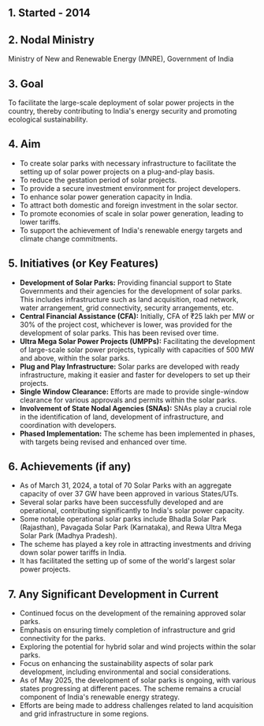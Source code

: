 

## 1. Started - 2014

## 2. Nodal Ministry
Ministry of New and Renewable Energy (MNRE), Government of India

## 3. Goal
To facilitate the large-scale deployment of solar power projects in the country, thereby contributing to India's energy security and promoting ecological sustainability.

## 4. Aim
* To create solar parks with necessary infrastructure to facilitate the setting up of solar power projects on a plug-and-play basis.
* To reduce the gestation period of solar projects.
* To provide a secure investment environment for project developers.
* To enhance solar power generation capacity in India.
* To attract both domestic and foreign investment in the solar sector.
* To promote economies of scale in solar power generation, leading to lower tariffs.
* To support the achievement of India's renewable energy targets and climate change commitments.

## 5. Initiatives (or Key Features)
* **Development of Solar Parks:** Providing financial support to State Governments and their agencies for the development of solar parks. This includes infrastructure such as land acquisition, road network, water arrangement, grid connectivity, security arrangements, etc.
* **Central Financial Assistance (CFA):** Initially, CFA of ₹25 lakh per MW or 30% of the project cost, whichever is lower, was provided for the development of solar parks. This has been revised over time.
* **Ultra Mega Solar Power Projects (UMPPs):** Facilitating the development of large-scale solar power projects, typically with capacities of 500 MW and above, within the solar parks.
* **Plug and Play Infrastructure:** Solar parks are developed with ready infrastructure, making it easier and faster for developers to set up their projects.
* **Single Window Clearance:** Efforts are made to provide single-window clearance for various approvals and permits within the solar parks.
* **Involvement of State Nodal Agencies (SNAs):** SNAs play a crucial role in the identification of land, development of infrastructure, and coordination with developers.
* **Phased Implementation:** The scheme has been implemented in phases, with targets being revised and enhanced over time.

## 6. Achievements (if any)
* As of March 31, 2024, a total of 70 Solar Parks with an aggregate capacity of over 37 GW have been approved in various States/UTs.
* Several solar parks have been successfully developed and are operational, contributing significantly to India's solar power capacity.
* Some notable operational solar parks include Bhadla Solar Park (Rajasthan), Pavagada Solar Park (Karnataka), and Rewa Ultra Mega Solar Park (Madhya Pradesh).
* The scheme has played a key role in attracting investments and driving down solar power tariffs in India.
* It has facilitated the setting up of some of the world's largest solar power projects.

## 7. Any Significant Development in Current
* Continued focus on the development of the remaining approved solar parks.
* Emphasis on ensuring timely completion of infrastructure and grid connectivity for the parks.
* Exploring the potential for hybrid solar and wind projects within the solar parks.
* Focus on enhancing the sustainability aspects of solar park development, including environmental and social considerations.
* As of May 2025, the development of solar parks is ongoing, with various states progressing at different paces. The scheme remains a crucial component of India's renewable energy strategy.
* Efforts are being made to address challenges related to land acquisition and grid infrastructure in some regions.